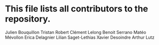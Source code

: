 # This file lists all contributors to the repository.

Julien Bouquillon
Tristan Robert
Clément Lelong
Benoit Serrano
Matéo Mévollon
Erica Delagnier
Lilian Saget-Lethias
Xavier Desoindre
Arthur Lutz
